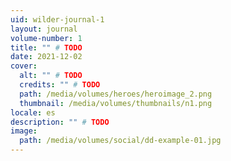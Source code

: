 ```yaml
---
uid: wilder-journal-1
layout: journal
volume-number: 1
title: "" # TODO
date: 2021-12-02
cover:
  alt: "" # TODO
  credits: "" # TODO
  path: /media/volumes/heroes/heroimage_2.png
  thumbnail: /media/volumes/thumbnails/n1.png
locale: es
description: "" # TODO
image:
  path: /media/volumes/social/dd-example-01.jpg
---
```

